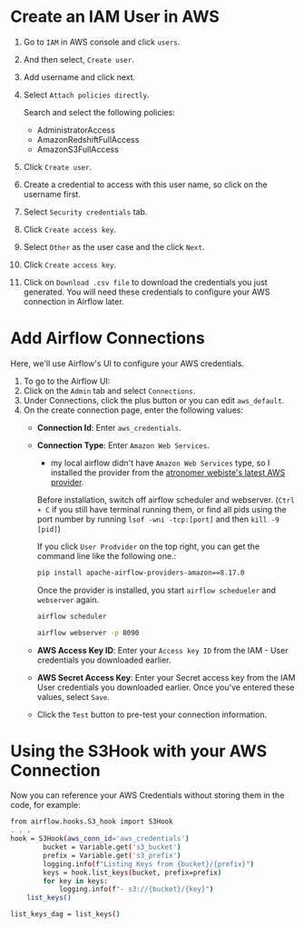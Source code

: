 # Create an IAM User in AWS

1. Go to `IAM` in AWS console and click `users`.
2. And then select, `Create user`.
3. Add username and click next.
4. Select `Attach policies directly`.

    Search and select the following policies:
    - AdministratorAccess
    - AmazonRedshiftFullAccess
    - AmazonS3FullAccess
5. Click `Create user`.
6. Create a credential to access with this user name, so click on the username first.
7. Select `Security credentials` tab.
8. Click `Create access key`.
9. Select `Other` as the user case and the click `Next`.
10. Click `Create access key`.
11. Click on `Download .csv file` to download the credentials you just generated. You will need these credentials to configure your AWS connection in Airflow later.

# Add Airflow Connections

Here, we'll use Airflow's UI to configure your AWS credentials.

1. To go to the Airflow UI:
2. Click on the `Admin` tab and select `Connections`.
3. Under Connections, click the plus button or you can edit `aws_default`.
4. On the create connection page, enter the following values:
    - **Connection Id**: Enter `aws_credentials`.
    - **Connection Type**: Enter `Amazon Web Services`.
        - my local airflow didn't have `Amazon Web Services` type, so I installed the provider from the [atronomer webiste's latest AWS provider](https://registry.astronomer.io/providers/apache-airflow-providers-amazon/versions/latest).

    

        Before installation, switch off airflow scheduler and webserver. (`Ctrl + C` if you still have terminal running them, or find all pids using the port number by running `lsof -wni -tcp:[port]` and then `kill -9 [pid]`)


        If you click `User Prodvider` on the top right, you can get the command line like the following one.:

        ```bash
        pip install apache-airflow-providers-amazon==8.17.0
        ```

        Once the provider is installed, you start `airflow schedueler` and `webserver` again.

        ```bash
        airflow scheduler
        ```

        ```bash
        airflow webserver -p 8090
        ```

    - **AWS Access Key ID**: Enter your `Access key ID` from the IAM - User credentials you downloaded earlier.
    - **AWS Secret Access Key**: Enter your Secret access key from the IAM User credentials you downloaded earlier. Once you've entered these values, select `Save`.
    - Click the `Test` button to pre-test your connection information.

# Using the S3Hook with your AWS Connection

Now you can reference your AWS Credentials without storing them in the code, for example:

```bash
from airflow.hooks.S3_hook import S3Hook
. . .
hook = S3Hook(aws_conn_id='aws_credentials')
        bucket = Variable.get('s3_bucket')
        prefix = Variable.get('s3_prefix')
        logging.info(f"Listing Keys from {bucket}/{prefix}")
        keys = hook.list_keys(bucket, prefix=prefix)
        for key in keys:
            logging.info(f"- s3://{bucket}/{key}")
    list_keys()

list_keys_dag = list_keys()

```